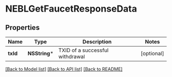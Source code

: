# NEBLGetFaucetResponseData

## Properties
Name | Type | Description | Notes
------------ | ------------- | ------------- | -------------
**txId** | **NSString*** | TXID of a successful withdrawal | [optional] 

[[Back to Model list]](../README.md#documentation-for-models) [[Back to API list]](../README.md#documentation-for-api-endpoints) [[Back to README]](../README.md)


